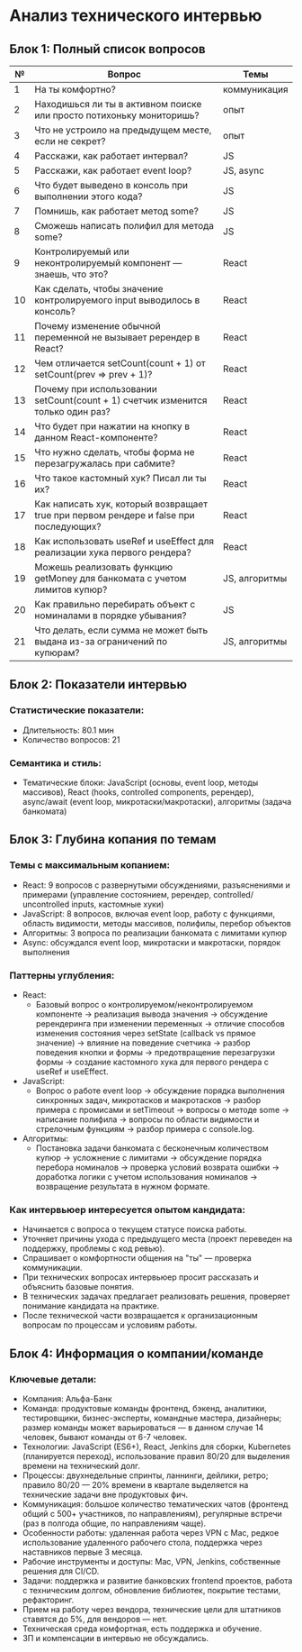 # Анализ технического интервью

## Блок 1: Полный список вопросов

| №  | Вопрос                                                                                         | Темы           |
|-----|------------------------------------------------------------------------------------------------|----------------|
| 1   | На ты комфортно?                                                                              | коммуникация   |
| 2   | Находишься ли ты в активном поиске или просто потихоньку мониторишь?                          | опыт           |
| 3   | Что не устроило на предыдущем месте, если не секрет?                                         | опыт           |
| 4   | Расскажи, как работает интервал?                                                             | JS             |
| 5   | Расскажи, как работает event loop?                                                           | JS, async      |
| 6   | Что будет выведено в консоль при выполнении этого кода?                                       | JS             |
| 7   | Помнишь, как работает метод some?                                                           | JS             |
| 8   | Сможешь написать полифил для метода some?                                                   | JS             |
| 9   | Контролируемый или неконтролируемый компонент — знаешь, что это?                             | React          |
| 10  | Как сделать, чтобы значение контролируемого input выводилось в консоль?                     | React          |
| 11  | Почему изменение обычной переменной не вызывает ререндер в React?                           | React          |
| 12  | Чем отличается setCount(count + 1) от setCount(prev => prev + 1)?                            | React          |
| 13  | Почему при использовании setCount(count + 1) счетчик изменится только один раз?              | React          |
| 14  | Что будет при нажатии на кнопку в данном React-компоненте?                                  | React          |
| 15  | Что нужно сделать, чтобы форма не перезагружалась при сабмите?                              | React          |
| 16  | Что такое кастомный хук? Писал ли ты их?                                                   | React          |
| 17  | Как написать хук, который возвращает true при первом рендере и false при последующих?       | React          |
| 18  | Как использовать useRef и useEffect для реализации хука первого рендера?                    | React          |
| 19  | Можешь реализовать функцию getMoney для банкомата с учетом лимитов купюр?                   | JS, алгоритмы  |
| 20  | Как правильно перебирать объект с номиналами в порядке убывания?                            | JS             |
| 21  | Что делать, если сумма не может быть выдана из-за ограничений по купюрам?                    | JS, алгоритмы  |

## Блок 2: Показатели интервью

### Статистические показатели:
- Длительность: 80.1 мин
- Количество вопросов: 21

### Семантика и стиль:
- Тематические блоки: JavaScript (основы, event loop, методы массивов), React (hooks, controlled components, ререндер), async/await (event loop, микротаски/макротаски), алгоритмы (задача банкомата)

## Блок 3: Глубина копания по темам

### Темы с максимальным копанием:
- React: 9 вопросов с развернутыми обсуждениями, разъяснениями и примерами (управление состоянием, ререндер, controlled/ uncontrolled inputs, кастомные хуки)
- JavaScript: 8 вопросов, включая event loop, работу с функциями, область видимости, методы массивов, полифилы, перебор объектов
- Алгоритмы: 3 вопроса по реализации банкомата с лимитами купюр
- Async: обсуждался event loop, микротаски и макротаски, порядок выполнения

### Паттерны углубления:
- React:
  - Базовый вопрос о контролируемом/неконтролируемом компоненте → реализация вывода значения → обсуждение ререндеринга при изменении переменных → отличие способов изменения состояния через setState (callback vs прямое значение) → влияние на поведение счетчика → разбор поведения кнопки и формы → предотвращение перезагрузки формы → создание кастомного хука для первого рендера с useRef и useEffect.
- JavaScript:
  - Вопрос о работе event loop → обсуждение порядка выполнения синхронных задач, микротасков и макротасков → разбор примера с промисами и setTimeout → вопросы о методе some → написание полифила → вопросы по области видимости и стрелочным функциям → разбор примера с console.log.
- Алгоритмы:
  - Постановка задачи банкомата с бесконечным количеством купюр → усложнение с лимитами → обсуждение порядка перебора номиналов → проверка условий возврата ошибки → доработка логики с учетом использования номиналов → возвращение результата в нужном формате.

### Как интервьюер интересуется опытом кандидата:
- Начинается с вопроса о текущем статусе поиска работы.
- Уточняет причины ухода с предыдущего места (проект переведен на поддержку, проблемы с код ревью).
- Спрашивает о комфортности общения на "ты" — проверка коммуникации.
- При технических вопросах интервьюер просит рассказать и объяснить базовые понятия.
- В технических задачах предлагает реализовать решения, проверяет понимание кандидата на практике.
- После технической части возвращается к организационным вопросам по процессам и условиям работы.

## Блок 4: Информация о компании/команде

### Ключевые детали:
- Компания: Альфа-Банк
- Команда: продуктовые команды фронтенд, бэкенд, аналитики, тестировщики, бизнес-эксперты, командные мастера, дизайнеры; размер команды может варьироваться — в данном случае 14 человек, бывают команды от 6-7 человек.
- Технологии: JavaScript (ES6+), React, Jenkins для сборки, Kubernetes (планируется переход), использование правил 80/20 для выделения времени на технический долг.
- Процессы: двухнедельные спринты, ланнинги, дейлики, ретро; правило 80/20 — 20% времени в квартале выделяется на технические задачи вне продуктовых фич.
- Коммуникация: большое количество тематических чатов (фронтенд общий с 500+ участников, по направлениям), регулярные встречи (раз в полгода общие, по направлениям чаще).
- Особенности работы: удаленная работа через VPN с Mac, редкое использование удаленного рабочего стола, поддержка через наставников первые 3 месяца.
- Рабочие инструменты и доступы: Mac, VPN, Jenkins, собственные решения для CI/CD.
- Задачи: поддержка и развитие банковских frontend проектов, работа с техническим долгом, обновление библиотек, покрытие тестами, рефакторинг.
- Прием на работу через вендора, технические цели для штатников ставятся до 5%, для вендоров — нет.
- Техническая среда комфортная, есть поддержка и обучение.
- ЗП и компенсации в интервью не обсуждались.